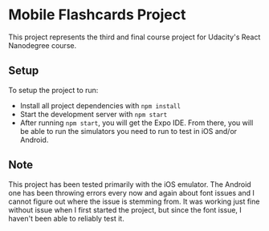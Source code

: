 # Mobile Flashcards Project

This project represents the third and final course project for Udacity's React Nanodegree course.

## Setup

To setup the project to run:

* Install all project dependencies with `npm install`
* Start the development server with `npm start`
* After running `npm start`, you will get the Expo IDE.  From there, you will be able to run the simulators you need to run to test in iOS and/or Android. 

## Note

This project has been tested primarily with the iOS emulator.  The Android one has been throwing errors every now and again about font issues and I cannot figure out where the issue is stemming from.  It was working just fine without issue when I first started the project, but since the font issue, I haven't been able to reliably test it.
